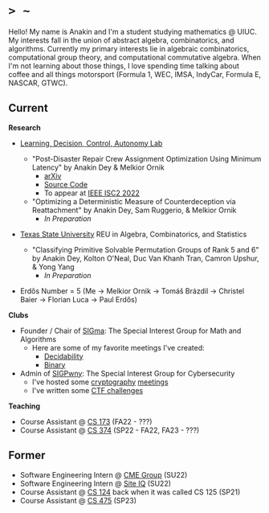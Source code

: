 # `> ~`

Hello! My name is Anakin and I'm a student studying mathematics @ UIUC.
My interests fall in the union of abstract algebra, combinatorics, and algorithms.
Currently my primary interests lie in algebraic combinatorics, computational group theory, and computational commutative algebra.
When I'm not learning about those things, I love spending time talking about coffee and all things motorsport (Formula 1, WEC, IMSA, IndyCar, Formula E, NASCAR, GTWC).


## Current

**Research**

* [Learning, Decision, Control, Autonomy Lab](https://mornik.web.illinois.edu/research/group/)
  * "Post-Disaster Repair Crew Assignment Optimization Using Minimum Latency" by Anakin Dey & Melkior Ornik
    * [arXiv](https://arxiv.org/pdf/2206.00597.pdf)
    * [Source Code](https://github.com/leadcatlab/MWLP-Storm-Repair)
    * To appear at [IEEE ISC2 2022](https://attend.ieee.org/isc2-2022/)
  * "Optimizing a Deterministic Measure of Counterdeception via Reattachment" by Anakin Dey, Sam Ruggerio, & Melkior Ornik
    * *In Preparation*

* [Texas State University](https://www.math.txst.edu/research-conferences/summerreu.html) REU in Algebra, Combinatorics, and Statistics
  * "Classifying Primitive Solvable Permutation Groups of Rank 5 and 6" by Anakin Dey, Kolton O'Neal, Duc Van Khanh Tran, Camron Upshur, & Yong Yang
    * *In Preparation*

* Erdős Number = 5 (Me -> Melkior Ornik -> Tomáš Brázdil -> Christel Baier -> Florian Luca -> Paul Erdős)

**Clubs**

* Founder / Chair of [SIGma](https://www.cstheory.org/): The Special Interest Group for Math and Algorithms
  * Here are some of my favorite meetings I've created:
    * [Decidability](https://www.cstheory.org/meetings/fa22/decidability_and_recognizability/slides.pdf)
    * [Binary](https://www.cstheory.org/meetings/sp23/binary/slides.pdf)
* Admin of [SIGPwny](https://sigpwny.com/): The Special Interest Group for Cybersecurity
  * I've hosted some [cryptography](https://sigpwny.com/presentation-content/FA2022/Week_07_Crypto_I.pdf) [meetings](https://sigpwny.com/presentation-content/FA2022/Week_07_Crypto_II.pdf)
  * I've written some [CTF challenges](https://sigpwny.com/events/)

**Teaching**

* Course Assistant @ [CS 173](https://courses.grainger.illinois.edu/cs173) (FA22 - ???)
* Course Assistant @ [CS 374](https://courses.engr.illinois.edu/cs374/sp2022/A/) (SP22 - FA22, FA23 - ???)

## Former
* Software Engineering Intern @ [CME Group](https://www.cmegroup.com/) (SU22)
* Software Engineering Intern @ [Site IQ](http://www.site-iq.com/) (SU22)
* Course Assistant @ [CS 124](https://www.cs124.org/) back when it was called CS 125 (SP21)
* Course Assistant @ [CS 475](https://courses.grainger.illinois.edu/CS475) (SP23)
